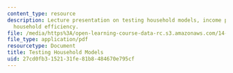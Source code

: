 ```yaml
---
content_type: resource
description: Lecture presentation on testing household models, income pooling, and
  household efficiency.
file: /media/https%3A/open-learning-course-data-rc.s3.amazonaws.com/14-771-development-economics-microeconomic-issues-and-policy-models-fall-2008/27cd0fb3152131fe81b8484670e795cf_lec12.pdf
file_type: application/pdf
resourcetype: Document
title: Testing Household Models
uid: 27cd0fb3-1521-31fe-81b8-484670e795cf
---
```

